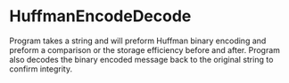 # HuffmanEncodeDecode
Program takes a string and will preform Huffman binary encoding and preform a comparison or the storage efficiency before and after. Program also decodes the binary encoded message back to the original string to confirm integrity.

